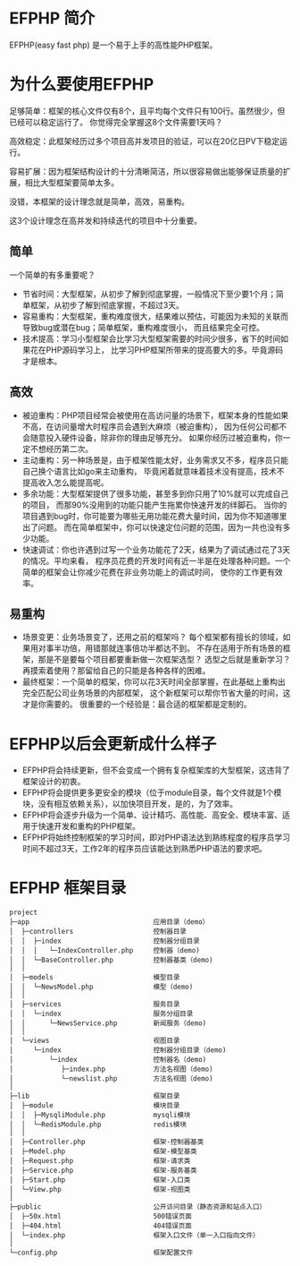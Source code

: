 
# EFPHP 简介
EFPHP(easy fast php) 是一个易于上手的高性能PHP框架。

# 为什么要使用EFPHP
足够简单：框架的核心文件仅有8个，且平均每个文件只有100行。虽然很少，但已经可以稳定运行了。
        你觉得完全掌握这8个文件需要1天吗？

高效稳定：此框架经历过多个项目高并发项目的验证，可以在20亿日PV下稳定运行。

容易扩展：因为框架结构设计的十分清晰简洁，所以很容易做出能够保证质量的扩展，相比大型框架要简单太多。

没错，本框架的设计理念就是简单，高效，易重构。

这3个设计理念在高并发和持续迭代的项目中十分重要。

## 简单
一个简单的有多重要呢？
* 节省时间：大型框架，从初步了解到彻底掌握，一般情况下至少要1个月；简单框架，从初步了解到彻底掌握，不超过3天。
* 容易重构：大型框架，重构难度很大，结果难以预估，可能因为未知的关联而导致bug或潜在bug；简单框架，重构难度很小，
          而且结果完全可控。
* 技术提高：学习小型框架会比学习大型框架需要的时间少很多，省下的时间如果花在PHP源码学习上，
          比学习PHP框架所带来的提高要大的多。毕竟源码才是根本。
    
## 高效
* 被迫重构：PHP项目经常会被使用在高访问量的场景下，框架本身的性能如果不高，在访问量增大时程序员会遇到大麻烦（被迫重构），
          因为任何公司都不会随意投入硬件设备，除非你的理由足够充分。
          如果你经历过被迫重构，你一定不想经历第二次。
* 主动重构：另一种场景是，由于框架性能太好，业务需求又不多，程序员只能自己换个语言比如go来主动重构，
          毕竟闲着就意味着技术没有提高，技术不提高收入怎么能提高呢。
* 多余功能：大型框架提供了很多功能，甚至多到你只用了10%就可以完成自己的项目，
          而那90%没用到的功能只能产生拖累你快速开发的绊脚石。
          当你的项目遇到bug时，你可能要为哪些无用功能花费大量时间，因为你不知道哪里出了问题。
          而在简单框架中，你可以快速定位问题的范围，因为一共也没有多少功能。
* 快速调试：你也许遇到过写一个业务功能花了2天，结果为了调试通过花了3天的情况。平均来看，
          程序员花费的开发时间有近一半是在处理各种问题。一个简单的框架会让你减少花费在非业务功能上的调试时间，
          使你的工作更有效率。
    
## 易重构
* 场景变更：业务场景变了，还用之前的框架吗？
          每个框架都有擅长的领域，如果用对事半功倍，用错那就连事倍功半都达不到。
          不存在适用于所有场景的框架，那是不是要每个项目都要重新做一次框架选型？
          选型之后就是重新学习？再摸索着使用？那留给自己的只能是各种各样的困难。
* 最终框架：一个简单的框架，你可以花3天时间全部掌握，在此基础上重构出完全匹配公司业务场景的内部框架，
          这个新框架可以帮你节省大量的时间，这才是你需要的。
          很重要的一个经验是：最合适的框架都是定制的。

# EFPHP以后会更新成什么样子
* EFPHP将会持续更新，但不会变成一个拥有复杂框架库的大型框架，这违背了框架设计的初衷。
* EFPHP将会提供更多更安全的模块（位于module目录，每个文件就是1个模块，没有相互依赖关系），以加快项目开发，是的，为了效率。
* EFPHP将会逐步升级为一个简单、设计精巧、高性能、高安全、模块丰富、适用于快速开发和重构的PHP框架。
* EFPHP将始终控制框架的学习时间，即对PHP语法达到熟练程度的程序员学习时间不超过3天，工作2年的程序员应该能达到熟悉PHP语法的要求吧。

# EFPHP 框架目录

    project  
    ├─app                               应用目录（demo）
    │  ├─controllers                    控制器目录
    │  │  ├─index                       控制器分组目录
    │  │  │   └─IndexController.php     控制器（demo)
    │  │  └─BaseController.php          控制器基类（demo)
    │  │
    │  ├─models                         模型目录
    │  │  └─NewsModel.php               模型（demo)
    │  │
    │  ├─services                       服务目录
    │  │  └─index                       服务分组目录
    │  │      └─NewsService.php         新闻服务（demo)
    │  │ 
    │  └─views                          视图目录
    │     └─index                       控制器分组目录（demo)
    │         └─index                   控制器名（demo)
    │            ├─index.php            方法名视图（demo)
    │            └─newslist.php         方法名视图（demo)
    │
    ├─lib                               框架目录
    │  ├─module                         模块目录
    │  │  ├─MysqliModule.php            mysqli模块 		
    │  │  └─RedisModule.php             redis模块 
    │  │ 		
    │  ├─Controller.php                 框架-控制器基类
    │  ├─Model.php                      框架-模型基类
    │  ├─Request.php                    框架-请求类
    │  ├─Service.php                    框架-服务基类
    │  ├─Start.php                      框架-入口类
    │  └─View.php                       框架-视图类
    │   
    ├─public                            公开访问目录（静态资源和站点入口）
    │  ├─50x.html                       500错误页面
    │  ├─404.html                       404错误页面
    │  └─index.php                      框架入口文件（单一入口指向文件）
    │
    └─config.php                        框架配置文件





